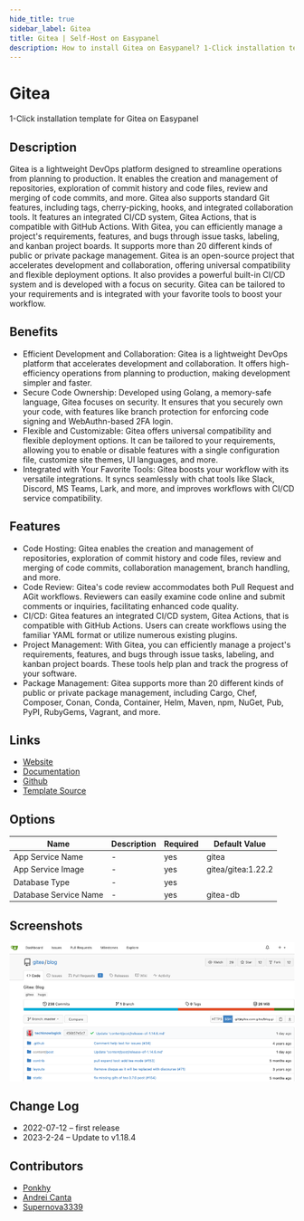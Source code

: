 ```yaml
---
hide_title: true
sidebar_label: Gitea
title: Gitea | Self-Host on Easypanel
description: How to install Gitea on Easypanel? 1-Click installation template for Gitea on Easypanel
---
```


<!-- generated -->

# Gitea

1-Click installation template for Gitea on Easypanel

## Description

Gitea is a lightweight DevOps platform designed to streamline operations from planning to production. It enables the creation and management of repositories, exploration of commit history and code files, review and merging of code commits, and more. Gitea also supports standard Git features, including tags, cherry-picking, hooks, and integrated collaboration tools. It features an integrated CI/CD system, Gitea Actions, that is compatible with GitHub Actions. With Gitea, you can efficiently manage a project&#39;s requirements, features, and bugs through issue tasks, labeling, and kanban project boards. It supports more than 20 different kinds of public or private package management. Gitea is an open-source project that accelerates development and collaboration, offering universal compatibility and flexible deployment options. It also provides a powerful built-in CI/CD system and is developed with a focus on security. Gitea can be tailored to your requirements and is integrated with your favorite tools to boost your workflow.

## Benefits

- Efficient Development and Collaboration: Gitea is a lightweight DevOps platform that accelerates development and collaboration. It offers high-efficiency operations from planning to production, making development simpler and faster.
- Secure Code Ownership: Developed using Golang, a memory-safe language, Gitea focuses on security. It ensures that you securely own your code, with features like branch protection for enforcing code signing and WebAuthn-based 2FA login.
- Flexible and Customizable: Gitea offers universal compatibility and flexible deployment options. It can be tailored to your requirements, allowing you to enable or disable features with a single configuration file, customize site themes, UI languages, and more.
- Integrated with Your Favorite Tools: Gitea boosts your workflow with its versatile integrations. It syncs seamlessly with chat tools like Slack, Discord, MS Teams, Lark, and more, and improves workflows with CI/CD service compatibility.

## Features

- Code Hosting: Gitea enables the creation and management of repositories, exploration of commit history and code files, review and merging of code commits, collaboration management, branch handling, and more.
- Code Review: Gitea's code review accommodates both Pull Request and AGit workflows. Reviewers can easily examine code online and submit comments or inquiries, facilitating enhanced code quality.
- CI/CD: Gitea features an integrated CI/CD system, Gitea Actions, that is compatible with GitHub Actions. Users can create workflows using the familiar YAML format or utilize numerous existing plugins.
- Project Management: With Gitea, you can efficiently manage a project's requirements, features, and bugs through issue tasks, labeling, and kanban project boards. These tools help plan and track the progress of your software.
- Package Management: Gitea supports more than 20 different kinds of public or private package management, including Cargo, Chef, Composer, Conan, Conda, Container, Helm, Maven, npm, NuGet, Pub, PyPI, RubyGems, Vagrant, and more.

## Links

- [Website](https://gitea.io/en-us/)
- [Documentation](https://docs.gitea.io/en-us/)
- [Github](https://github.com/go-gitea/)
- [Template Source](https://github.com/easypanel-io/templates/tree/main/templates/gitea)

## Options

Name | Description | Required | Default Value
-|-|-|-
App Service Name | - | yes | gitea
App Service Image | - | yes | gitea/gitea:1.22.2
Database Type | - | yes | 
Database Service Name | - | yes | gitea-db

## Screenshots

![Gitea Screenshot](./assets/screenshot.png)

## Change Log

- 2022-07-12 – first release
- 2023-2-24 – Update to v1.18.4

## Contributors

- [Ponkhy](https://github.com/Ponkhy)
- [Andrei Canta](https://github.com/deiucanta)
- [Supernova3339](https://github.com/supernova3339)
